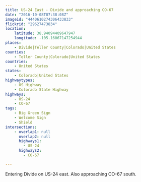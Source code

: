 ```yaml
---
title: US-24 East - Divide and approaching CO-67
date: "2016-10-08T07:38:08Z"
imageid: "4440610274306433833"
flickrid: "29627473834"
location:
    latitude: 38.94094409647947
    longitude: -105.16067147254944
places:
    - Divide|Teller County|Colorado|United States
counties:
    - Teller County|Colorado|United States
countries:
    - United States
states:
    - Colorado|United States
highwaytypes:
    - US Highway
    - Colorado State Highway
highways:
    - US-24
    - CO-67
tags:
    - Big Green Sign
    - Welcome Sign
    - Shield
intersections:
    - overlap1: null
      overlap2: null
      highways1:
        - US-24
      highways2:
        - CO-67

---
```

Entering Divide on US-24 east.  Also approaching CO-67 south.
